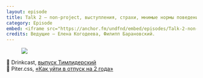 ```yaml
---
layout: episode
title: Talk 2 — non-project, выступления, страхи, мнимые нормы поведения
category: Episode
embed: <iframe src="https://anchor.fm/undfnd/embed/episodes/Talk-2-non-project-ed34t9" height="102px" width="400px" frameborder="0" scrolling="no"></iframe>
credits: Ведущие — Елена Когодеева, Филипп Барановский.
---
```


<figure>
	<img src="https://habrastorage.org/webt/k2/se/gc/k2segcedejqcfcf0aqe_jbfwfdm.png" />
</figure>

🔗 Drinkcast, [выпуск Тимлидерский](https://vk.com/wall529125_2960)  
🔗 Piter.css, [«Как уйти в отпуск на 2 года»](https://vk.com/wall529125_2959)  
